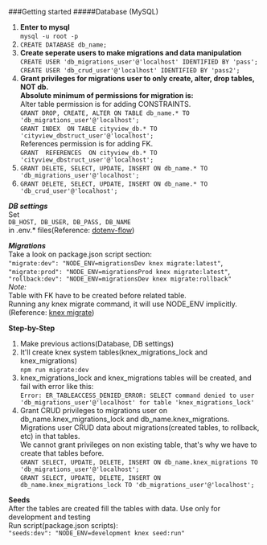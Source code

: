 ###Getting started
#####Database (MySQL)
1. **Enter to mysql**
<br>`mysql -u root -p`
2. `CREATE DATABASE db_name;`
3. **Create seperate users to make migrations and data manipulation**
<br>`CREATE USER 'db_migrations_user'@'localhost' IDENTIFIED BY 'pass';`
<br>`CREATE USER 'db_crud_user'@'localhost' IDENTIFIED BY 'pass2';`
4. **Grant privileges for migrations user to only create, alter, drop tables, NOT db.
<br>Absolute minimum of permissions for migration is:**
<br> Alter table permission is for adding CONSTRAINTS.
<br>`GRANT DROP, CREATE, ALTER ON TABLE db_name.* TO 'db_migrations_user'@'localhost';`
<br>`GRANT INDEX  ON TABLE cityview_db.* TO 'cityview_dbstruct_user'@'localhost';`
<br> References permission is for adding FK.
<br>`GRANT  REFERENCES  ON cityview_db.* TO 'cityview_dbstruct_user'@'localhost';`
5. `GRANT DELETE, SELECT, UPDATE, INSERT ON db_name.* TO 'db_migrations_user'@'localhost';`
6. `GRANT DELETE, SELECT, UPDATE, INSERT ON db_name.* TO 'db_crud_user'@'localhost';`

**_DB settings_**
<br>Set<br>`DB_HOST, DB_USER, DB_PASS, DB_NAME`
<br>in .env.* files(Reference: <a href="https://www.npmjs.com/package/dotenv-flow">dotenv-flow</a>)

**_Migrations_**
<br>Take a look on package.json script section:
<br>`"migrate:dev": "NODE_ENV=migrationsDev knex migrate:latest"`,
<br>`"migrate:prod": "NODE_ENV=migrationsProd knex migrate:latest"`,
<br>`"rollback:dev": "NODE_ENV=migrationsDev knex migrate:rollback"`
<br>_Note:_
<br>Table with FK have to be created before related table.
<br>Running any knex migrate command, it will use NODE_ENV implicitly.(Reference: <a href="https://knexjs.org/">knex migrate</a>)

**Step-by-Step**
1. Make previous actions(Database, DB settings)
2. It'll create knex system tables(knex_migrations_lock and knex_migrations)
<br>`npm run migrate:dev`
3. knex_migrations_lock and knex_migrations tables will be created, and fail with error like this:
<br>`Error: ER_TABLEACCESS_DENIED_ERROR: SELECT command denied to user 'db_migrations_user'@'localhost' for table 'knex_migrations_lock'`
4. Grant CRUD privileges to migrations user on db_name.knex_migrations_lock and db_name.knex_migrations.
<br>Migrations user CRUD data about migrations(created tables, to rollback, etc) in that tables.
<br>We cannot grant privileges on non existing table, that's why we have to create that tables before.
<br>`GRANT SELECT, UPDATE, DELETE, INSERT ON db_name.knex_migrations TO 'db_migrations_user'@'localhost';`
<br>`GRANT SELECT, UPDATE, DELETE, INSERT ON db_name.knex_migrations_lock TO 'db_migrations_user'@'localhost';`

**Seeds**
<br>Аfter the tables are created fill the tables with data. Use only for development and testing
<br>Run script(package.json scripts):
<br>`"seeds:dev": "NODE_ENV=development knex seed:run"`
